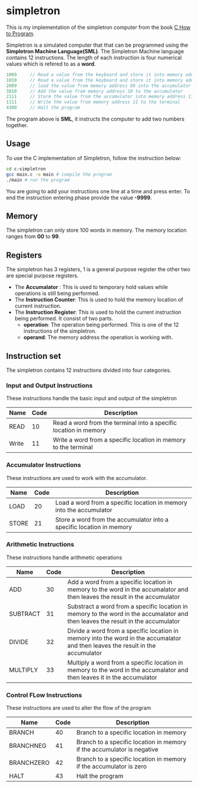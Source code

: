 # simpletron

This is my implementation of the simpletron computer from the book [C How to Program](https://deitel.com/c-how-to-program/).

Simpletron is a simulated computer that that can be programmed using the **Simpletron Machine Language(SML)**. The Simpletron Machine language contains 12 instructions.
The length of each instruction is four numerical values which is refered to as a **word**.

```c
1009     // Read a value from the keyboard and store it into memory address 09                                                                                                                        
1010     // Read a value from the keyboard and store it into memory address 10                                                   
2009     // load the value from memory address 09 into the accumulator                                                   
3010     // Add the value from memory address 10 to the accumulator                                                                                                                        
2111     // Store the value from the accumulator into memory address 11                                                              
1111     // Write the value from memory address 11 to the terminal                                                                                                                        
4300     // Halt the program
```

The program above is **SML**, it instructs the computer to add two numbers together.

## Usage

To use the C implementation of Simpletron, follow the instruction below:

```bash
cd c-simpletron
gcc main.c -o main # compile the program
./main # run the program
```

You are going to add your instructions one line at a time and press enter.
To end the instruction entering phase provide the value **-9999**. 


## Memory 

The simpletron can only store 100 words in memory. The memory location ranges from **00** to **99**.

## Registers 

The simpletron has 3 registers, 1 is a general purpose register the other two are special purpose registers.
- The **Accumalator** : This is used to temporary hold values while operations is still being performed.
- The **Instruction Counter**: This is used to hold the memory location of current instruction.
- The **Instruction Register**: This is used to hold the current instruction being performed. It consist of two parts.
    - **operation**: The operation being performed. This is one of the 12 instructions of the simpletron.
    - **operand**: The memory address the operation is working with. 

## Instruction set

The simpletron contains 12 instructions divided into four categories.

### Input and Output Instructions

These instructions handle the basic input and output of the simpletron

| Name        | Code        | Description|
| ----------- | ----------- |------------|
| READ        | 10          | Read a word from the terminal into a specific location in memory|
| Write       | 11          | Write a word from a specific location in memory to the terminal |

### Accumulator Instructions

These instructions are used to work with the accumulator.

| Name        | Code        | Description|
| ----------- | ----------- |------------|
| LOAD        | 20          | Load a word from a specific location in memory into the accumulator|
| STORE       | 21          | Store a word from the accumulator into a specific location in memory |

### Arithmetic Instructions

These instructions handle arithmetic operations

| Name        | Code        | Description|
| ----------- | ----------- |------------|
| ADD         | 30          | Add a word from a specific location in memory to the word in the accumalator and then leaves the result in the accumulator|
| SUBTRACT    | 31          | Substract a word from a specific location in memory to the word in the accumalator and then leaves the result in the accumulator |
| DIVIDE      | 32          | Divide a word from a specific location in memory into the word in the accumalator and then leaves the result in the accumulator |
| MULTIPLY    | 33          | Multiply a word from a specific location in memory to the word in the accumalator and then leaves it in the accumulator |

### Control FLow Instructions

These instructions are used to alter the flow of the program

| Name        | Code        | Description|
| ----------- | ----------- |------------|
| BRANCH      | 40          | Branch to a specific location in memory|
| BRANCHNEG   | 41          | Branch to a specific location in memory if the accumulator is negative |
| BRANCHZERO  | 42          | Branch to a specific location in memory if the accumulator is zero |
| HALT        | 43          | Halt the program |





